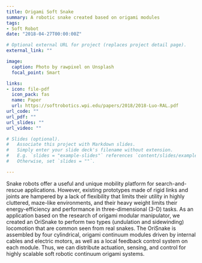```yaml
---
title: Origami Soft Snake
summary: A robotic snake created based on origami modules
tags:
- Soft Robot
date: "2018-04-27T00:00:00Z"

# Optional external URL for project (replaces project detail page).
external_link: ""

image:
  caption: Photo by rawpixel on Unsplash
  focal_point: Smart

links:
- icon: file-pdf
  icon_pack: fas
  name: Paper
  url: https://softrobotics.wpi.edu/papers/2018/2018-Luo-RAL.pdf
url_code: ""
url_pdf: ""
url_slides: ""
url_video: ""

# Slides (optional).
#   Associate this project with Markdown slides.
#   Simply enter your slide deck's filename without extension.
#   E.g. `slides = "example-slides"` references `content/slides/example-slides.md`.
#   Otherwise, set `slides = ""`.

---
```


Snake robots offer a useful and unique mobility platform for search-and-rescue applications. However, existing prototypes made of rigid links and joints are hampered by a lack of flexibility that limits their utility in highly cluttered, maze-like environments, and their heavy weight limits their energy-efficiency and performance in three-dimensional (3-D) tasks. As an application based on the research of origami modular manipulator, we created an OriSnake to perform two types (undulation and sidewinding) locomotion that are common seen from real snakes. The OriSnake is assembled by four cylindrical, origami continuum modules driven by internal cables and electric motors, as well as a local feedback control system on each module. Thus, we can distribute actuation, sensing, and control for highly scalable soft robotic continuum origami systems.
